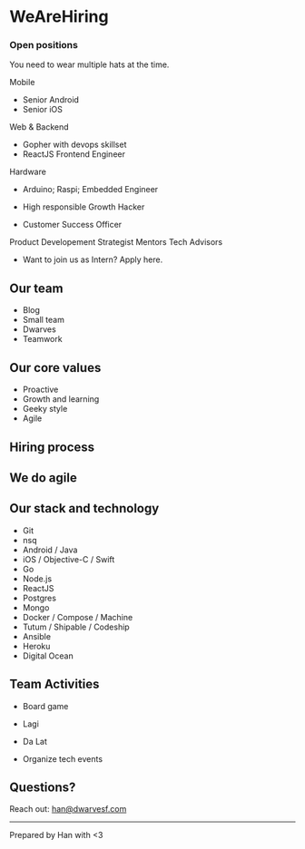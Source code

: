 # WeAreHiring

### Open positions

You need to wear multiple hats at the time. 

Mobile
- Senior Android 
- Senior iOS

Web & Backend
- Gopher with devops skillset
- ReactJS Frontend Engineer

Hardware
- Arduino; Raspi; Embedded Engineer

- High responsible Growth Hacker
- Customer Success Officer


Product Developement Strategist
Mentors
Tech Advisors

- Want to join us as Intern? Apply here.

## Our team

- Blog
- Small team
- Dwarves
- Teamwork

## Our core values

- Proactive
- Growth and learning
- Geeky style
- Agile

## Hiring process

## We do agile

<Blog>

## Our stack and technology

- Git
- nsq
- Android / Java
- iOS / Objective-C / Swift
- Go
- Node.js
- ReactJS
- Postgres
- Mongo
- Docker / Compose / Machine
- Tutum / Shipable / Codeship
- Ansible
- Heroku
- Digital Ocean

## Team Activities

- Board game

- Lagi

- Da Lat

- Organize tech events

## Questions?

Reach out: han@dwarvesf.com

------

Prepared by Han with <3